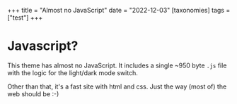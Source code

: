 +++
title = "Almost no JavaScript"
date = "2022-12-03"
[taxonomies]
tags = ["test"]
+++

# Javascript?

This theme has almost no JavaScript. It includes a single ~950 byte `.js` file with the logic for the light/dark mode switch.

Other than that, it's a fast site with html and css. Just the way (most of) the web should be :-)
